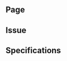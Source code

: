 ## Page

<!---- Please insert the related page URL here. Use the root address if it's site-wide. ---->

## Issue

<!---- What is the issue on the page? Please describe it here. ---->

## Specifications

<!---- Please include your device type and browser name here. ---->
